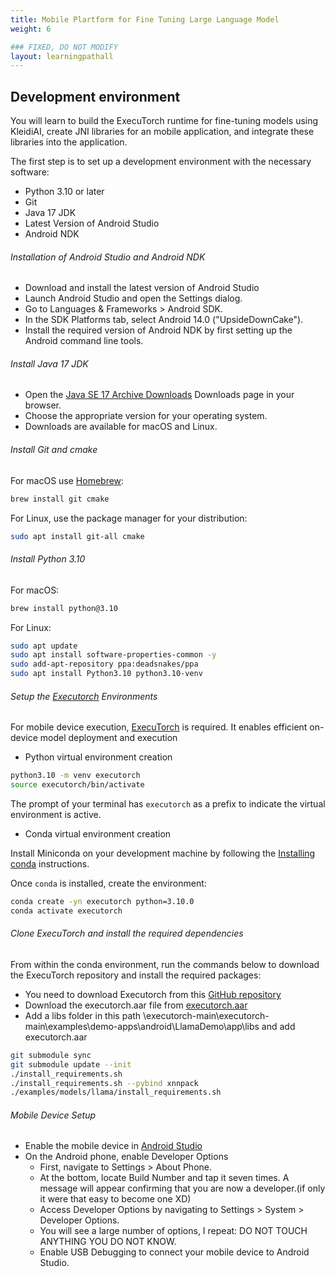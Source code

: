 ```yaml
---
title: Mobile Plartform for Fine Tuning Large Language Model 
weight: 6 

### FIXED, DO NOT MODIFY
layout: learningpathall
---
```


##  Development environment
You will learn to build the ExecuTorch runtime for fine-tuning models using KleidiAI, create JNI libraries for an mobile application, and integrate these libraries into the application.

The first step is to set up a development environment with the necessary software:
- Python 3.10 or later
- Git
- Java 17 JDK
- Latest Version of Android Studio
- Android NDK

###### Installation of Android Studio and Android NDK
- Download and install the latest version of Android Studio
- Launch Android Studio and open the Settings dialog.
- Go to Languages & Frameworks > Android SDK.
- In the SDK Platforms tab, select Android 14.0 ("UpsideDownCake").
- Install the required version of Android NDK by first setting up the Android command line tools.

###### Install Java 17 JDK  
- Open the [Java SE 17 Archive Downloads](https://www.oracle.com/java/technologies/javase/jdk17-archive-downloads.html) Downloads page in your browser.  
- Choose the appropriate version for your operating system.  
- Downloads are available for macOS and Linux.

###### Install Git and cmake

For macOS use [Homebrew](https://brew.sh/):

``` bash
brew install git cmake
```

For Linux, use the package manager for your distribution:

``` bash
sudo apt install git-all cmake
```

###### Install Python 3.10

For macOS:

``` bash
brew install python@3.10
```

For Linux:

``` bash
sudo apt update
sudo apt install software-properties-common -y
sudo add-apt-repository ppa:deadsnakes/ppa
sudo apt install Python3.10 python3.10-venv
```


###### Setup the [Executorch](https://pytorch.org/executorch/stable/intro-overview.html) Environments  
For mobile device execution, [ExecuTorch](https://pytorch.org/executorch/stable/intro-overview.html) is required. It enables efficient on-device model deployment and execution

- Python virtual environment creation 

```bash
python3.10 -m venv executorch
source executorch/bin/activate
```

The prompt of your terminal has `executorch` as a prefix to indicate the virtual environment is active.

- Conda virtual environment creation 

Install Miniconda on your development machine by following the [Installing conda](https://conda.io/projects/conda/en/latest/user-guide/install/index.html) instructions.

Once `conda` is installed, create the environment:

```bash
conda create -yn executorch python=3.10.0
conda activate executorch
```

###### Clone ExecuTorch and install the required dependencies

From within the conda environment, run the commands below to download the ExecuTorch repository and install the required packages:

- You need to download Executorch from this [GitHub repository](https://github.com/pytorch/executorch/tree/main)
- Download the executorch.aar file from [executorch.aar](https://ossci-android.s3.us-west-1.amazonaws.com/executorch/release/executorch-241002/executorch.aar )
- Add a libs folder in this path \executorch-main\executorch-main\examples\demo-apps\android\LlamaDemo\app\libs and add executorch.aar

``` bash
git submodule sync
git submodule update --init
./install_requirements.sh
./install_requirements.sh --pybind xnnpack
./examples/models/llama/install_requirements.sh
```

###### Mobile Device Setup
- Enable the mobile device in [Android Studio](https://support.google.com/android/community-guide/273205728/how-to-enable-developer-options-on-android-pixels-6-secret-android-tips?hl=en)
- On the Android phone, enable Developer Options
    - First, navigate to Settings > About Phone.
    - At the bottom, locate Build Number and tap it seven times. A message will appear confirming that you are now a developer.(if only it were that easy to become one XD)
    - Access Developer Options by navigating to Settings > System > Developer Options.
    - You will see a large number of options, I repeat: DO NOT TOUCH ANYTHING YOU DO NOT KNOW.
    - Enable USB Debugging to connect your mobile device to Android Studio.
